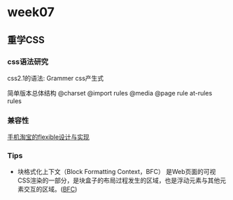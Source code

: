 # week07

## 重学CSS

### css语法研究

css2.1的语法:
Grammer css产生式

简单版本总体结构
    @charset
    @import
    rules
        @media
        @page
        rule
at-rules
rules

### 兼容性

[手机淘宝的flexible设计与实现](http://www.html-js.com/article/2402)

### Tips

* 块格式化上下文（Block Formatting Context，BFC） 是Web页面的可视CSS渲染的一部分，是块盒子的布局过程发生的区域，也是浮动元素与其他元素交互的区域。([BFC](https://developer.mozilla.org/zh-CN/docs/Web/Guide/CSS/Block_formatting_context))
